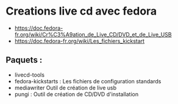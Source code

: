 # Creations live cd avec fedora
 
* https://doc.fedora-fr.org/wiki/Cr%C3%A9ation_de_Live_CD/DVD_et_de_Live_USB
* https://doc.fedora-fr.org/wiki/Les_fichiers_kickstart

## Paquets : 
* livecd-tools
* fedora-kickstarts : Les fichiers de configuration standards
* mediawriter Outil de création de live usb
* pungi : Outil de création de CD/DVD d'installation